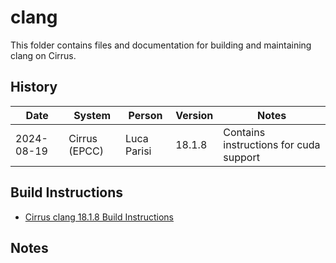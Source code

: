 clang
===

This folder contains files and documentation for building and maintaining clang on Cirrus.

History
-------

Date | System | Person | Version | Notes
---- | ------ |-------|---------|------
2024-08-19 | Cirrus (EPCC) | Luca Parisi| 18.1.8 | Contains instructions for cuda support

Build Instructions
------------------

* [Cirrus clang 18.1.8 Build Instructions](build_18.1.8.md)

Notes
-----

